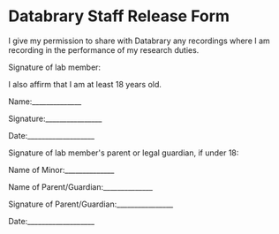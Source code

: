# Databrary Staff Release Form

I give my permission to share with Databrary any recordings where I am recording in the performance of my research duties.

Signature of lab member:

I also affirm that I am at least 18 years old.

Name:______________

Signature:________________

Date:___________________


Signature of lab member's parent or legal guardian, if under 18:

Name of Minor:______________

Name of Parent/Guardian:______________

Signature of Parent/Guardian:________________

Date:___________________


